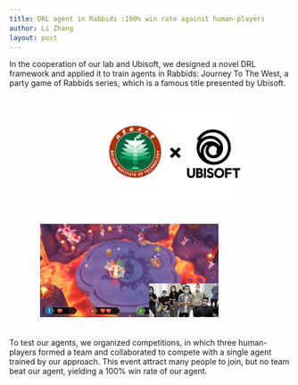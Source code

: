 ```yaml
---
title: DRL agent in Rabbids :100% win rate against human-players
author: Li Zhang
layout: post
---
```

<div class="container">
	<p>In the cooperation of our lab and Ubisoft, we designed a novel DRL framework and applied it to train agents in Rabbids: Journey To The West, a party game of Rabbids series, which is a famous title presented by Ubisoft.</p>
</div>
<div style="float:left;border:solid 1px 000;margin:20px;">&nbsp;&nbsp;&nbsp;&nbsp;&nbsp;&nbsp;&nbsp;&nbsp;&nbsp;&nbsp;&nbsp;&nbsp;&nbsp;&nbsp;&nbsp;&nbsp;&nbsp;&nbsp;&nbsp;&nbsp;&nbsp;&nbsp;&nbsp;&nbsp;&nbsp;&nbsp;&nbsp;&nbsp;&nbsp;&nbsp;&nbsp;&nbsp;&nbsp;&nbsp;&nbsp;&nbsp;&nbsp;&nbsp;&nbsp;&nbsp;<img src="/assets/images/research/co.png"></div>
<div style="float:left;border:solid 1px 000;margin:20px;">&nbsp;&nbsp;&nbsp;&nbsp;&nbsp;&nbsp;&nbsp;&nbsp;&nbsp;<img src="/assets/images/research/rabbids.gif"></div>
<div style="float:none;clear:both;"></div>
<div class="container">
	<p>To test our agents, we organized competitions, in which three human-players formed a team and collaborated to compete with a single agent trained by our approach. This event attract many people to join, but no team beat our agent, yielding a 100% win rate of our agent.</p>
</div>